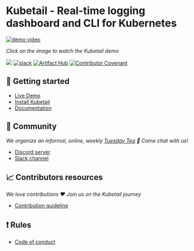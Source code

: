 # Kubetail - Real-time logging dashboard and CLI for Kubernetes

[![demo video](https://assets.kubetail.com/demo-dark-poster.6070fba2.webp)](https://www.youtube.com/embed/q9rV9gHQb4Q?si=goujELiqFtLhgV4M)

*Click on the image to watch the Kubetail demo*

<a href="https://discord.gg/CmsmWAVkvX"><img src="https://img.shields.io/discord/1212031524216770650?logo=Discord&style=flat-square&logoColor=FFFFFF&labelColor=5B65F0&label=Discord&color=64B73A"></a>
[![slack](https://img.shields.io/badge/Slack-kubetail-364954?logo=slack&labelColor=4D1C51)](https://join.slack.com/t/kubetail/shared_invite/zt-2cq01cbm8-e1kbLT3EmcLPpHSeoFYm1w)
[![Artifact Hub](https://img.shields.io/endpoint?url=https://artifacthub.io/badge/repository/kubetail)](https://artifacthub.io/packages/search?repo=kubetail)
[![Contributor Covenant](https://img.shields.io/badge/Contributor%20Covenant-2.1-4baaaa.svg)](https://github.com/kubetail-org/kubetail/CODE_OF_CONDUCT.md) 

## :rocket: Getting started

- [Live Demo](https://www.kubetail.com/demo)
- [Install Kubetail](https://www.kubetail.com/#quickstart-desktop)
- [Documentation](https://www.kubetail.com/docs)

## :star2: Community 

*We organize an informal, online, weekly [Tuesday Tea](https://calendar.google.com/calendar/u/1?cid=Y19hODdlMTQxZWFiNDA0NmUyNjlmZjMxZTg4YjVmMmRlYTI5MDkzOTBmZGZmNzhhNTYzYzUxZDc0OGFjNWE2M2JhQGdyb3VwLmNhbGVuZGFyLmdvb2dsZS5jb20) :tea: Come chat with us!*

- [Discord server](https://discord.gg/CmsmWAVkvX)
- [Slack channel](https://join.slack.com/t/kubetail/shared_invite/zt-2cq01cbm8-e1kbLT3EmcLPpHSeoFYm1w)

## :chart_with_upwards_trend: Contributors resources

*We love contributions :heart: Join us on the Kubetail journey*
- [Contribution guideline](https://github.com/kubetail-org/kubetail?tab=readme-ov-file#development)

## :exclamation: Rules

- [Code of conduct](https://github.com/kubetail-org/kubetail/CODE_OF_CONDUCT.md)
